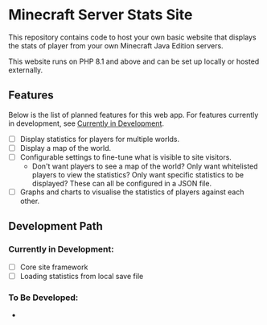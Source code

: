 # Minecraft Server Stats Site

This repository contains code to host your own basic website that displays the stats of player from your own Minecraft Java Edition servers.

This website runs on PHP 8.1 and above and can be set up locally or hosted externally.

## Features

Below is the list of planned features for this web app. For features currently in development, see [Currently in Development](#currently-in-development).

- [ ] Display statistics for players for multiple worlds.
- [ ] Display a map of the world.
- [ ] Configurable settings to fine-tune what is visible to site visitors.
  - Don't want players to see a map of the world? Only want whitelisted players to view the statistics? Only want specific statistics to be displayed? These can all be configured in a JSON file.
- [ ] Graphs and charts to visualise the statistics of players against each other.

## Development Path

### Currently in Development:

- [ ] Core site framework
- [ ] Loading statistics from local save file

### To Be Developed:

- 